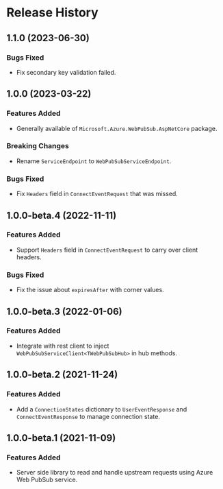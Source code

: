 # Release History

## 1.1.0 (2023-06-30)

### Bugs Fixed

- Fix secondary key validation failed.

## 1.0.0 (2023-03-22)

### Features Added

- Generally available of `Microsoft.Azure.WebPubSub.AspNetCore` package.

### Breaking Changes

- Rename `ServiceEndpoint` to `WebPubSubServiceEndpoint`.

### Bugs Fixed

- Fix `Headers` field in `ConnectEventRequest` that was missed.

## 1.0.0-beta.4 (2022-11-11)

### Features Added

- Support `Headers` field in `ConnectEventRequest` to carry over client headers.

### Bugs Fixed

- Fix the issue about `expiresAfter` with corner values.

## 1.0.0-beta.3 (2022-01-06)

### Features Added

- Integrate with rest client to inject `WebPubSubServiceClient<TWebPubSubHub>` in hub methods.

## 1.0.0-beta.2 (2021-11-24)

### Features Added

- Add a `ConnectionStates` dictionary to `UserEventResponse` and `ConnectEventResponse` to manage connection state.

## 1.0.0-beta.1 (2021-11-09)

### Features Added

- Server side library to read and handle upstream requests using Azure Web PubSub service.
